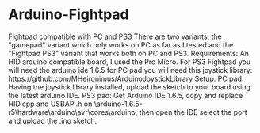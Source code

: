 # Arduino-Fightpad
Fightpad compatible with PC and PS3
There are two variants, the "gamepad" variant which only works on PC as far as I tested and the "Fightpad PS3" variant that works both on PC and PS3.
Requirements: An HID arduino compatible board, I used the Pro Micro.
              For PS3 Fightpad you will need the arduino ide 1.6.5
              for PC pad you will need this joystick library: https://github.com/MHeironimus/ArduinoJoystickLibrary
Setup:
  PC pad: Having the joystick library installed, upload the sketch to your board using the latest arduino IDE.
  PS3 pad: Get Arduino IDE 1.6.5, copy and replace HID.cpp and USBAPI.h on \arduino-1.6.5-r5\hardware\arduino\avr\cores\arduino, 
            then open the IDE select the port and upload the .ino sketch.
